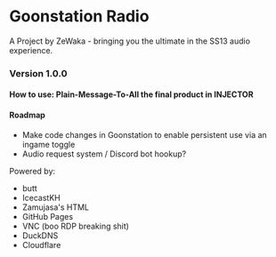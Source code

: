 # Goonstation Radio
A Project by ZeWaka - bringing you the ultimate in the SS13 audio experience.

### Version 1.0.0

#### How to use: Plain-Message-To-All the final product in INJECTOR

#### Roadmap
* Make code changes in Goonstation to enable persistent use via an ingame toggle
* Audio request system / Discord bot hookup?

Powered by:
* butt
* IcecastKH
* Zamujasa's HTML
* GitHub Pages
* VNC (boo RDP breaking shit)
* DuckDNS
* Cloudflare
